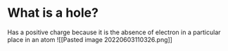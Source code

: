 # What is a hole?
Has a positive charge because it is the absence of electron in a particular place in an atom
![[Pasted image 20220603110326.png]]
